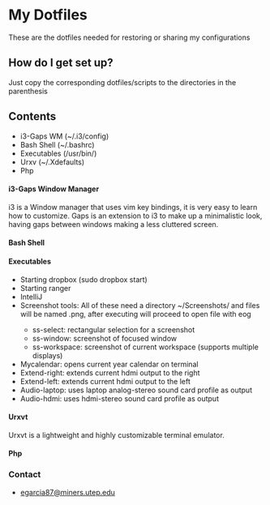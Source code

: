 # My Dotfiles #

These are the dotfiles needed for restoring or sharing my configurations

## How do I get set up? ##

Just copy the corresponding dotfiles/scripts to the directories in the parenthesis 

## Contents ##

* i3-Gaps WM (~/.i3/config)
* Bash Shell (~/.bashrc)
* Executables (/usr/bin/)
* Urxv (~/.Xdefaults)
* Php 

#### i3-Gaps Window Manager ####
i3 is a Window manager that uses vim key bindings, it is very easy to learn how to customize. Gaps is an extension to i3 to make up a minimalistic look, having gaps between windows making a less cluttered screen.

#### Bash Shell ####

#### Executables ####

* Starting dropbox (sudo dropbox start)
* Starting ranger 
* IntelliJ
* Screenshot tools: All of these need a directory ~/Screenshots/ and files will be named <scriptName>.png, after executing will proceed to open file with eog
    * ss-select: rectangular selection for a screenshot
    * ss-window: screenshot of focused window
    * ss-workspace: screenshot of current workspace (supports multiple displays)
* Mycalendar: opens current year calendar on terminal
* Extend-right: extends current hdmi output to the right
* Extend-left: extends current hdmi output to the left
* Audio-laptop: uses laptop analog-stereo sound card profile as output
* Audio-hdmi: uses hdmi-stereo sound card profile as output
#### Urxvt ####

Urxvt is a lightweight and highly customizable terminal emulator.

#### Php ####

### Contact ###

* egarcia87@miners.utep.edu